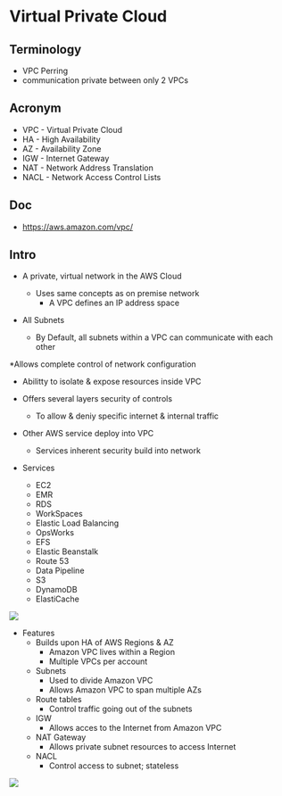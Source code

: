 # Virtual Private Cloud 

## Terminology
* VPC Perring
 * communication private between only 2 VPCs

## Acronym
* VPC - Virtual Private Cloud
* HA - High Availability
* AZ - Availability Zone
* IGW - Internet Gateway
* NAT - Network Address Translation
* NACL - Network Access Control Lists

## Doc
* https://aws.amazon.com/vpc/

## Intro
* A private, virtual network in the AWS Cloud
  * Uses same concepts as on premise network 
    * A VPC defines an IP address space

* All Subnets 
  * By Default, all subnets within a VPC can communicate with each other

*Allows complete control of network configuration
  * Abilitty to isolate & expose resources inside VPC
  
* Offers several layers security of controls 
    * To allow & deniy specific internet & internal traffic

* Other AWS service deploy into VPC
    * Services inherent security build into network
    
* Services
  * EC2
  * EMR
  * RDS
  * WorkSpaces
  * Elastic Load Balancing
  * OpsWorks 
  * EFS
  * Elastic Beanstalk
  * Route 53
  * Data Pipeline
  * S3
  * DynamoDB
  * ElastiCache
  
[<img src="https://i.imgur.com/ayNQjoh.png">](https://i.imgur.com/ayNQjoh.png)

* Features
  * Builds upon HA of AWS Regions & AZ
    * Amazon VPC lives within a Region
    * Multiple VPCs per account
  * Subnets
    * Used to divide Amazon VPC
    * Allows Amazon VPC to span multiple AZs
  * Route tables
    * Control traffic going out of the subnets
  * IGW
    * Allows acces to the Internet from Amazon VPC
  * NAT Gateway
    * Allows private subnet resources to access Internet
  * NACL
    * Control access to subnet; stateless

[<img src="https://i.imgur.com/q0tQO4l.png">](https://i.imgur.com/q0tQO4l.png)

